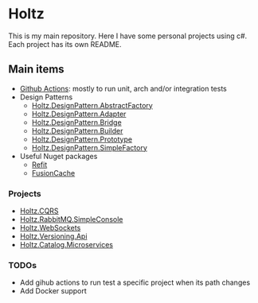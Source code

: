 # Holtz

This is my main repository. Here I have some personal projects using c#. Each project has its own README.

## Main items

- [Github Actions](./.github/workflows/): mostly to run unit, arch and/or integration tests
- Design Patterns
  - [Holtz.DesignPattern.AbstractFactory](./Holtz.DesignPattern.AbstractFactory)
  - [Holtz.DesignPattern.Adapter](./Holtz.DesignPattern.Adapter)
  - [Holtz.DesignPattern.Bridge](./Holtz.DesignPattern.Bridge)
  - [Holtz.DesignPattern.Builder](./Holtz.DesignPattern.Builder)
  - [Holtz.DesignPattern.Prototype](./Holtz.DesignPattern.Prototype)
  - [Holtz.DesignPattern.SimpleFactory](./Holtz.DesignPattern.SimpleFactory)
- Useful Nuget packages
  - [Refit](./Holtz.Refit/)
  - [FusionCache](./Holtz.FusionCache/)

### Projects

- [Holtz.CQRS](/Holtz.CQRS)
- [Holtz.RabbitMQ.SimpleConsole](/Holtz.RabbitMQ.SimpleConsole/)
- [Holtz.WebSockets](/Holtz.WebSockets)
- [Holtz.Versioning.Api](/Holtz.Versioning.Api)
- [Holtz.Catalog.Microservices](/Holtz.Catalog.Microservices)

### TODOs

- Add gihub actions to run test a specific project when its path changes
- Add Docker support
